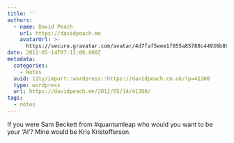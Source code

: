 ```yaml
---
title: ''
authors:
  - name: David Peach
    url: https://davidpeach.me
    avatarUrl: >-
      https://secure.gravatar.com/avatar/4d7faf5eee1f055a85788c44936b8995eaab6dfb004e7854ec747ccb272e91ee?s=96&d=mm&r=g
date: 2012-05-14T07:13:00.000Z
metadata:
  categories:
    - Notes
  uuid: 11ty/import::wordpress::https://davidpeach.co.uk/?p=41300
  type: wordpress
  url: https://davidpeach.me/2012/05/14/41300/
tags:
  - notes
---
```

If you were Sam Beckett from #quantumleap who would you want to be your ‘Al’? Mine would be Kris Kristofferson.